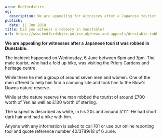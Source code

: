 ```yaml
area: Bedfordshire
og:
  description: We are appealing for witnesses after a Japanese tourist was robbed in Dunstable.
publish:
  date: 11 Jun 2018
title: Did you witness a robbery in Dunstable?
url: https://www.bedfordshire.police.uk/news-and-appeals/dunstable-robbery-june2018
```

**We are appealing for witnesses after a Japanese tourist was robbed in Dunstable.**

The incident happened on Wednesday, 6 June between 6pm and 7pm. The male tourist, who had a fold up bike, was visiting the Priory Gardens and heritage centre.

While there he met a group of around seven men and women. One of the men offered to help him find a camping site and took him to the Blow's Downs nature reserve.

While at the nature reserve the man robbed the tourist of around £700 worth of Yen as well as £100 worth of sterling.

The suspect is described as white, in his 20s and around 5'11". He had short dark hair and had a bike with him.

Anyone with any information is asked to call 101 or use our online reporting tool and quote reference number 40/3789/18 of 6 June.
